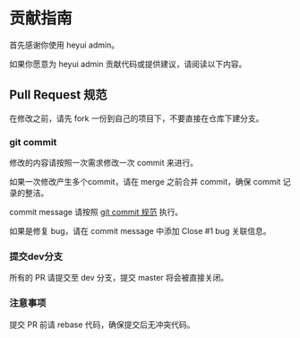 # 贡献指南

首先感谢你使用 heyui admin。

如果你愿意为 heyui admin 贡献代码或提供建议，请阅读以下内容。

## Pull Request 规范

在修改之前，请先 fork 一份到自己的项目下，不要直接在仓库下建分支。

### git commit

修改的内容请按照一次需求修改一次 commit 来进行。

如果一次修改产生多个commit，请在 merge 之前合并 commit，确保 commit 记录的整洁。

commit message 请按照 [git commit 规范](/#commit) 执行。

如果是修复 bug，请在 commit message 中添加 Close #1 bug 关联信息。

### 提交dev分支

所有的 PR 请提交至 dev 分支，提交 master 将会被直接关闭。

### 注意事项

提交 PR 前请 rebase 代码，确保提交后无冲突代码。